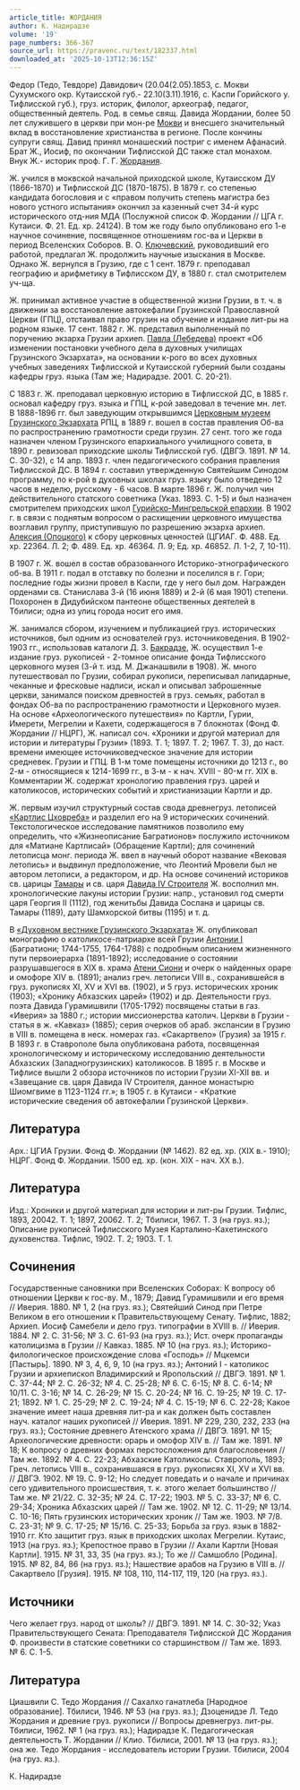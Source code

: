 ```yaml
---
article_title: ЖОРДАНИЯ
author: К. Надирадзе
volume: '19'
page_numbers: 366-367
source_url: https://pravenc.ru/text/182337.html
downloaded_at: '2025-10-13T12:36:15Z'
---
```


Федор (Тедо, Тевдоре) Давидович (20.04(2.05).1853, с. Мокви Сухумского окр. Кутаисской губ.- 22.10(3.11).1916, с. Каспи Горийского у. Тифлисской губ.), груз. историк, филолог, археограф, педагог, общественный деятель. Род. в семье свящ. Давида Жордании, более 50 лет служившего в церкви при мон-ре [Мокви](https://pravenc.ru/text/Мокви.html) и внесшего значительный вклад в восстановление христианства в регионе. После кончины супруги свящ. Давид принял монашеский постриг с именем Афанасий. Брат Ж., Иосиф, по окончании Тифлисской ДС также стал монахом. Внук Ж.- историк проф. Г. Г. [Жордания](https://pravenc.ru/text/Жордания.html).

Ж. учился в моквской начальной приходской школе, Кутаисском ДУ (1866-1870) и Тифлисской ДС (1870-1875). В 1879 г. со степенью кандидата богословия и с «правом получить степень магистра без нового устного испытания» окончил за казенный счет 34-й курс исторического отд-ния МДА (Послужной список Ф. Жордании // ЦГА г. Кутаиси. Ф. 21. Ед. хр. 24124). В том же году было опубликовано его 1-е научное сочинение, посвященное отношениям гос-ва и Церкви в период Вселенских Соборов. В. О. [Ключевский](https://pravenc.ru/text/Ключевский.html), руководивший его работой, предлагал Ж. продолжить научные изыскания в Москве. Однако Ж. вернулся в Грузию, где с 1 сент. 1879 г. преподавал географию и арифметику в Тифлисском ДУ, в 1880 г. стал смотрителем уч-ща.

Ж. принимал активное участие в общественной жизни Грузии, в т. ч. в движении за восстановление автокефалии Грузинской Православной Церкви (ГПЦ), отстаивал право грузин на обучение и издание лит-ры на родном языке. 17 сент. 1882 г. Ж. представил выполненный по поручению экзарха Грузии архиеп. [Павла (Лебедева)](<https://pravenc.ru/text/Павла (Лебедева).html>) проект «Об изменении постановки учебного дела в духовных училищах Грузинского Экзархата», на основании к-рого во всех духовных учебных заведениях Тифлисской и Кутаисской губерний были созданы кафедры груз. языка (Там же; Надирадзе. 2001. С. 20-21).

С 1883 г. Ж. преподавал церковную историю в Тифлисской ДС, в 1885 г. основал кафедру груз. языка и ГПЦ, к-рой заведовал в течение мн. лет. В 1888-1896 гг. был заведующим открывшимся [Церковным музеем Грузинского Экзархата](<https://pravenc.ru/text/Церковным музеем Грузинского Экзархата.html>) РПЦ, в 1889 г. вошел в состав правления Об-ва по распространению грамотности среди грузин. 27 сент. того же года назначен членом Грузинского епархиального училищного совета, в 1890 г. ревизовал приходские школы Тифлисской губ. (ДВГЭ. 1891. № 14. С. 30-32), с 14 апр. 1893 г. член педагогического собрания правления Тифлисской ДС. В 1894 г. составил утвержденную Святейшим Синодом программу, по к-рой в духовных школах груз. языку было отведено 12 часов в неделю, русскому - 6 часов. В марте 1896 г. Ж. получил чин действительного статского советника (Указ. 1893. С. 1-5) и был назначен смотрителем приходских школ [Гурийско-Мингрельской епархии](<https://pravenc.ru/text/Гурийско-Мингрельская епархия.html>). В 1902 г. в связи с поднятым вопросом о расхищении церковного имущества возглавил группу, приступившую по разрешению экзарха архиеп. [Алексия (Опоцкого)](<https://pravenc.ru/text/Алексия (Опоцкого).html>) к сбору церковных ценностей (ЦГИАГ. Ф. 488. Ед. хр. 22364. Л. 2; Ф. 489. Ед. хр. 46364. Л. 9; Ед. хр. 46852. Л. 1-2, 7, 10-11).

В 1907 г. Ж. вошел в состав образованного Историко-этнографического об-ва. В 1911 г. подал в отставку по болезни и поселился в г. Гори; последние годы жизни провел в Каспи, где у него был дом. Награжден орденами св. Станислава 3-й (16 июня 1889) и 2-й (6 мая 1901) степени. Похоронен в Дидубийском пантеоне общественных деятелей в Тбилиси; одна из улиц города носит его имя.

Ж. занимался сбором, изучением и публикацией груз. исторических источников, был одним из основателей груз. источниковедения. В 1902-1903 гг., использовав каталоги Д. З. [Бакрадзе](https://pravenc.ru/text/Бакрадзе.html), Ж. осуществил 1-е издание груз. рукописей - 2-томное описание фонда Тифлисского церковного музея (3-й т. изд. М. Джанашвили в 1908). Ж. много путешествовал по Грузии, собирал рукописи, переписывал лапидарные, чеканные и фресковые надписи, искал и описывал заброшенные церкви, занимался поиском древностей в груз. семьях, работал в фондах Об-ва по распространению грамотности и Церковного музея. На основе «Археологического путешествия» по Картли, Гурии, Имерети, Мегрелии и Кахети, содержащегося в 7 блокнотах (Фонд Ф. Жордании // НЦРГ), Ж. написал соч. «Хроники и другой материал для истории и литературы Грузии» (1893. Т. 1; 1897. Т. 2; 1967. Т. 3), до наст. времени имеющее источниковедческое значение для истории средневек. Грузии и ГПЦ. В 1-м томе помещены источники до 1213 г., во 2-м - относящиеся к 1214-1699 гг., в 3-м - к нач. XVIII - 80-м гг. XIX в. Комментарии Ж. содержат хронологию правления груз. царей и католикосов, исторических событий и христианизации Картли и др.

Ж. первым изучил структурный состав свода древнегруз. летописей [«Картлис Цховреба»](<https://pravenc.ru/text/ Картлис Цховреба .html>) и разделил его на 9 исторических сочинений. Текстологическое исследование памятников позволило ему определить, что «Жизнеописание Багратионов» послужило источником для «Матиане Картлисай» (Обращение Картли); для сочинений летописца монг. периода Ж. ввел в научный оборот название «Вековая летопись» и выдвинул предположение, что Леонтий Мровели был не автором летописи, а редактором, и др. На основе сочинений историков св. царицы [Тамары](https://pravenc.ru/text/Тамара.html) и св. царя [Давида IV Строителя](<https://pravenc.ru/text/Давид IV Строитель.html>) Ж. восполнил мн. хронологические лакуны истории Грузии: напр., установил год смерти царя Георгия II (1112), год женитьбы Давида Сослана и царицы св. Тамары (1189), дату Шамхорской битвы (1195) и т. д.

В [«Духовном вестнике Грузинского Экзархата»](<https://pravenc.ru/text/ Духовном вестнике Грузинского Экзархата .html>) Ж. опубликовал монографию о католикосе-патриархе всей Грузии [Антонии I](<https://pravenc.ru/text/Антонии I.html>) (Багратиони; 1744-1755, 1764-1788) с подробным описанием жизненного пути первоиерарха (1891-1892); исследование о состоянии разрушавшегося в XIX в. храма [Атени Сиони](<https://pravenc.ru/text/Атени Сиони.html>) и очерк о найденных ораре и омофоре XIV в. (1891); анализ греч. летописи VIII в., сохранившейся в груз. рукописях XI, XV и XVI вв. (1902), и 5 груз. исторических хроник (1903); «Хронику Абхазских царей» (1902) и др. Деятельности груз. поэта Давида Гурамишвили (1705-1792) посвящены статьи в газ. «Иверия» за 1880 г.; истории миссионерства католич. Церкви в Грузии - статья в ж. «Кавказ» (1885); серия очерков об араб. экспансии в Грузию в VIII в. помещена в неск. номерах газ. «Сакартвело» (Грузия) за 1915 г. В 1893 г. в Ставрополе была опубликована работа, посвященная хронологическому и историческому исследованию деятельности Абхазских (Западногрузинских) католикосов. В 1895 г. в Москве и Тифлисе вышли 2 обзора источников по истории Грузии XI-XII вв. и «Завещание св. царя Давида IV Строителя, данное монастырю Шиомгвиме в 1123-1124 гг.»; в 1905 г. в Кутаиси - «Краткие исторические сведения об автокефалии Грузинской Церкви».

## Литература

Арх.: ЦГИА Грузии. Фонд Ф. Жордании (№ 1462). 82 ед. хр. (XIX в.- 1910); НЦРГ. Фонд Ф. Жордании. 1500 ед. хр. (кон. XIX - нач. XX в.).

## Литература

Изд.: Хроники и другой материал для истории и лит-ры Грузии. Тифлис, 1893, 20042. Т. 1; 1897, 20062. Т. 2; Тбилиси, 1967. Т. 3 (на груз. яз.); Описание рукописей Тифлисского Музея Карталино-Кахетинского духовенства. Тифлис, 1902. Т. 2; 1903. Т. 1.

## Сочинения

Государственные сановники при Вселенских Соборах: К вопросу об отношении Церкви к гос-ву. М., 1879; Давид Гурамишвили и его время // Иверия. 1880. № 1, 2 (на груз. яз.); Святейший Синод при Петре Великом в его отношении к Правительствующему Сенату. Тифлис, 1882; Архиеп. Иосиф Самебели и дело груз. типографии в XVIII в. // Иверия. 1884. № 2. С. 31-56; № 3. С. 61-93 (на груз. яз.); Ист. очерк пропаганды католицизма в Грузии // Кавказ. 1885. № 10 (на груз. яз.); Историко-филологическое происхождение слова «Господь» // Мцкемси [Пастырь]. 1890. № 3, 4, 6, 9, 10 (на груз. яз.); Антоний I - католикос Грузии и архиепископ Владимирский и Яропольский // ДВГЭ. 1891. № 1. С. 37-44; № 2. С. 26-32; № 4. С. 25-28; № 6. С. 6-15; № 8. С. 6-14; № 10/11. С. 3-16; № 14. С. 26-29; № 15. С. 20-24; № 16. С. 19-25; № 19. С. 17-21; 1892. № 1. С. 25-29; № 2. С. 19-24; № 4. С. 15-19; № 6. С. 22-28; Какое значение имеет наша древняя лит-ра и как должен быть составлен науч. каталог наших рукописей // Иверия. 1891. № 229, 230, 232, 233 (на груз. яз.); Состояние древнего Атенского храма // ДВГЭ. 1891. № 15; Археологические древности: орарь и омофор XIV в. // Там же. 1891. № 18; К вопросу о древних формах перстосложения для благословения // Там же. 1892. № 4. С. 22-23; Абхазские Католикосы. Ставрополь, 1893; Греч. летопись VIII в., сохранившаяся в груз. рукописях XI, XV и XVI вв. // ДВГЭ. 1902. № 19. С. 9-12; Но следует поведать и о начале и причинах сего удивительного происшествия, т. к. этого желает большинство // Там же. № 21/22. С. 32-35; № 24. С. 17-22; 1903. № 5. С. 33-37; № 6. С. 29-34; Хроника Абхазских царей // Там же. 1902. № 12. С. 11-29; № 13/14. С. 10-16; Пять грузинских исторических хроник // Там же. 1903. № 7/8. С. 23-31; № 9. С. 17-25; № 15/16. С. 25-33; Борьба за груз. язык в 1882-1910 гг. Кто защитит груз. язык в приходских школах Мегрелии. Кутаис, 1913 (на груз. яз.); Крепостное право в Грузии // Ахали Картли [Новая Картли]. 1915. № 31, 33, 35 (на груз. яз.); То же // Самшобло [Родина]. 1915. № 82, 84, 86 (на груз. яз.); Нашествие арабов на Грузию в VIII в. // Сакартвело [Грузия]. 1915. № 108, 110, 114-117, 119, 120 (на груз. яз.).

## Источники

Чего желает груз. народ от школы? // ДВГЭ. 1891. № 14. С. 30-32; Указ Правительствующего Сената: Преподавателя Тифлисской ДС Жордания Ф. произвести в статские советники со старшинством // Там же. 1893. № 6. С. 1-5.

## Литература

Циашвили С. Тедо Жордания // Сахалхо ганатлеба [Народное образование]. Тбилиси, 1946. № 53 (на груз. яз.); Дзоценидзе Л. Тедо Жордания и древние груз. рукописи // Вопросы древнегруз. лит-ры. Тбилиси, 
1962. № 1 (на груз. яз.); Надирадзе К. Педагогическая деятельность Т. Жордании // Клио. Тбилиси, 2001. № 13 (на груз. яз.); она же. Тедо Жордания - исследователь истории Грузии. Тбилиси, 2004 (на груз. яз.).

К. Надирадзе
